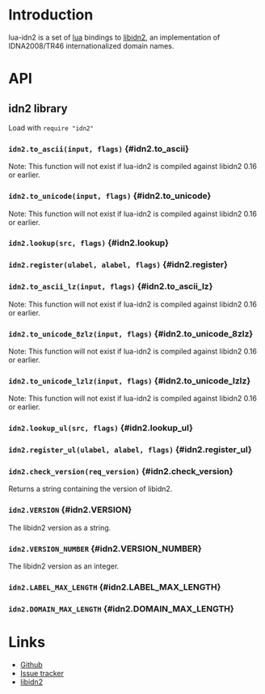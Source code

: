 # Introduction

lua-idn2 is a set of [lua](https://www.lua.org) bindings to [libidn2](https://www.gnu.org/software/libidn/libidn2/manual/libidn2.html), an implementation of IDNA2008/TR46 internationalized domain names.

# API

## idn2 library

Load with `require "idn2"`

### `idn2.to_ascii(input, flags)` <!-- --> {#idn2.to_ascii}

Note: This function will not exist if lua-idn2 is compiled against libidn2 0.16 or earlier.


### `idn2.to_unicode(input, flags)` <!-- --> {#idn2.to_unicode}

Note: This function will not exist if lua-idn2 is compiled against libidn2 0.16 or earlier.


### `idn2.lookup(src, flags)` <!-- --> {#idn2.lookup}


### `idn2.register(ulabel, alabel, flags)` <!-- --> {#idn2.register}


### `idn2.to_ascii_lz(input, flags)` <!-- --> {#idn2.to_ascii_lz}

Note: This function will not exist if lua-idn2 is compiled against libidn2 0.16 or earlier.


### `idn2.to_unicode_8zlz(input, flags)` <!-- --> {#idn2.to_unicode_8zlz}

Note: This function will not exist if lua-idn2 is compiled against libidn2 0.16 or earlier.


### `idn2.to_unicode_lzlz(input, flags)` <!-- --> {#idn2.to_unicode_lzlz}

Note: This function will not exist if lua-idn2 is compiled against libidn2 0.16 or earlier.


### `idn2.lookup_ul(src, flags)` <!-- --> {#idn2.lookup_ul}


### `idn2.register_ul(ulabel, alabel, flags)` <!-- --> {#idn2.register_ul}


### `idn2.check_version(req_version)` <!-- --> {#idn2.check_version}

Returns a string containing the version of libidn2.


### `idn2.VERSION` <!-- --> {#idn2.VERSION}

The libidn2 version as a string.


### `idn2.VERSION_NUMBER` <!-- --> {#idn2.VERSION_NUMBER}

The libidn2 version as an integer.


### `idn2.LABEL_MAX_LENGTH` <!-- --> {#idn2.LABEL_MAX_LENGTH}


### `idn2.DOMAIN_MAX_LENGTH` <!-- --> {#idn2.DOMAIN_MAX_LENGTH}


# Links

  - [Github](https://github.com/daurnimator/lua-idn2)
  - [Issue tracker](https://github.com/daurnimator/lua-idn2/issues)
  - [libidn2](https://www.gnu.org/software/libidn/libidn2/manual/libidn2.html)
